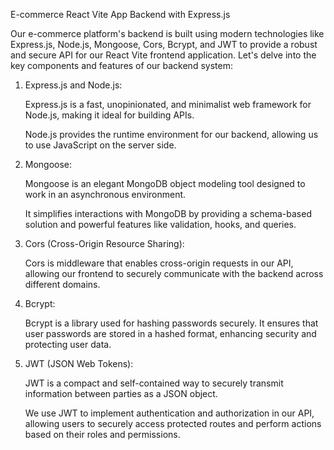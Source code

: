 E-commerce React Vite App Backend with Express.js

Our e-commerce platform's backend is built using modern technologies like Express.js, Node.js, Mongoose, Cors, Bcrypt, and JWT to provide a robust and secure API for our React Vite frontend application. Let's delve into the key components and features of our backend system:

1. Express.js and Node.js:

    Express.js is a fast, unopinionated, and minimalist web framework for Node.js, making it ideal for building APIs.
   
    Node.js provides the runtime environment for our backend, allowing us to use JavaScript on the server side.

2. Mongoose:

    Mongoose is an elegant MongoDB object modeling tool designed to work in an asynchronous environment.

   It simplifies interactions with MongoDB by providing a schema-based solution and powerful features like validation, hooks, and queries.

3. Cors (Cross-Origin Resource Sharing):

    Cors is middleware that enables cross-origin requests in our API, allowing our frontend to securely communicate with the backend across different domains.

4. Bcrypt:

    Bcrypt is a library used for hashing passwords securely. It ensures that user passwords are stored in a hashed format, enhancing security and protecting user data.

5. JWT (JSON Web Tokens):

    JWT is a compact and self-contained way to securely transmit information between parties as a JSON object.

    We use JWT to implement authentication and authorization in our API, allowing users to securely access protected routes and perform actions based on their roles and permissions.
